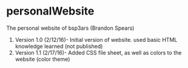 # personalWebsite
The personal website of bsp3ars (Brandon Spears)

1. Version 1.0 (2/12/16)- Initial version of website. used basic HTML knowledge learned (not published)
2. Version 1.1 (2/17/16)- Added CSS file sheet, as well as colors to the website (color theme)
